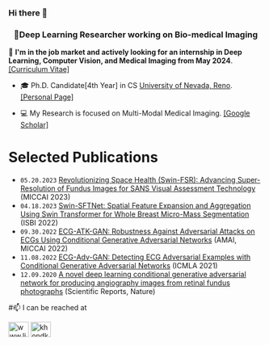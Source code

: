 ### Hi there 👋

<h3 align="center"> 🌱Deep Learning Researcher working on Bio-medical Imaging </h3>

:mag_right: **I'm in the job market and actively looking for an internship in Deep Learning, Computer Vision, and Medical Imaging from May 2024**. [[Curriculum Vitae]](https://farihahossain.github.io/files/Resume_Fariha_Hossain.pdf) 

- :mortar_board: Ph.D. Candidate[4th Year] in CS [University of Nevada, Reno](https://www.cse.unr.edu/). [[Personal Page]](https://farihahossain.github.io/) 

- :computer: My Research is focused on Multi-Modal Medical Imaging. [[Google Scholar]](https://scholar.google.com/citations?user=pey8DYgAAAAJ)


# Selected Publications

- `05.20.2023` [Revolutionizing Space Health (Swin-FSR): Advancing Super-Resolution of Fundus Images for SANS Visual Assessment Technology](https://arxiv.org/abs/2308.06332) (MICCAI 2023)
- `04.18.2023` [Swin-SFTNet: Spatial Feature Expansion and Aggregation Using Swin Transformer for Whole Breast Micro-Mass Segmentation](https://ieeexplore.ieee.org/abstract/document/10230342) (ISBI 2022)
- `09.30.2022` [ECG-ATK-GAN: Robustness Against Adversarial Attacks on ECGs Using Conditional Generative Adversarial Networks](https://link.springer.com/chapter/10.1007/978-3-031-17721-7_8) (AMAI, MICCAI 2022)
- `11.08.2022` [ECG-Adv-GAN: Detecting ECG Adversarial Examples with Conditional Generative Adversarial Networks](https://ieeexplore.ieee.org/abstract/document/9680168) (ICMLA 2021)
- `12.09.2020` [A novel deep learning conditional generative adversarial network for producing angiography images from retinal fundus photographs](https://www.nature.com/articles/s41598-020-78696-2) (Scientific Reports, Nature)



#📫 I can be reached at
<p align="left">
<a href="www.linkedin.com/in/fariha-hossain/" target="blank"><img align="center" src="https://raw.githubusercontent.com/rahuldkjain/github-profile-readme-generator/master/src/images/icons/Social/linked-in-alt.svg" alt="www.linkedin.com/in/fariha-hossain/" height="30" width="40" /></a>
<a href="https://mail.google.com/" target="blank"><img align="center" src="https://raw.githubusercontent.com/rahuldkjain/github-profile-readme-generator/master/src/images/icons/Social/linked-in-alt.svg" alt="khondkerfarihah@unr.edu" height="30" width="40" /></a>
</p>


<!--
**FarihaHossain/FarihaHossain** is a ✨ _special_ ✨ repository because its `README.md` (this file) appears on your GitHub profile.

Here are some ideas to get you started:

- 🔭 I’m currently working on ...
- 🌱 I’m currently learning ...
- 👯 I’m looking to collaborate on ...
- 🤔 I’m looking for help with ...
- 💬 Ask me about ...
- 📫 How to reach me: ...
- 😄 Pronouns: ...
- ⚡ Fun fact: ...
-->
